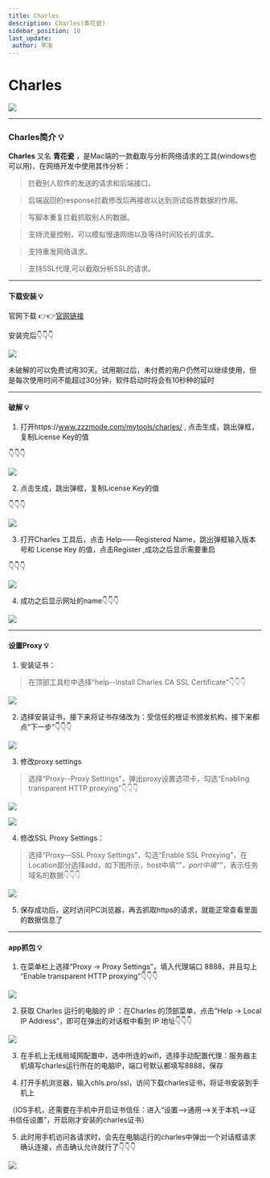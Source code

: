```yaml
---
title: Charles
description: Charles(青花瓷)
sidebar_position: 10
last_update:
 author: 李准
---
```


# Charles

![](./images/2022-08-17-16-49-55.png) 

---

### Charles简介 💡

**Charles** 又名 **青花瓷** ，是Mac端的一款截取与分析网络请求的工具(windows也可以用)，在网络开发中使用其作分析：

>拦截别人软件的发送的请求和后端接口。

>后端返回的response拦截修改后再接收以达到测试临界数据的作用。

>写脚本重复拦截抓取别人的数据。

>支持流量控制，可以模拟慢速网络以及等待时间较长的请求。

>支持重发网络请求。

>支持SSL代理,可以截取分析SSL的请求。

---






#### 下载安装 💡

官网下载        👉👉[官网链接](http://www.charlesproxy.com/download)

安装完后👇👇👇

![](./images/2022-08-17-17-18-00.png) 

未破解的可以免费试用30天。试用期过后，未付费的用户仍然可以继续使用，但是每次使用时间不能超过30分钟，软件启动时将会有10秒种的延时

---

#### 破解 💡
1. 打开https://www.zzzmode.com/mytools/charles/ , 点击生成，跳出弹框，复制License Key的值

👇👇👇

![](./images/2022-08-18-15-40-07.png)


2. 点击生成，跳出弹框，复制License Key的值

👇👇👇

![](./images/2022-08-17-16-47-25.png.png)

3. 打开Charles 工具后，点击 Help——Registered Name，跳出弹框输入版本号和 License Key 的值，点击Register ,成功之后显示需要重启

👇👇👇

![](./images/image.png.png)

4. 成功之后显示网址的name👇👇👇

![](./images/2022-08-18-16-05-16.png)

---

#### 设置Proxy 💡

1. 安装证书：
>在顶部工具栏中选择“help--Install Charles CA SSL Certificate”👇👇👇

![](./images/2022-08-18-16-26-57.png)

2. 选择安装证书，接下来将证书存储改为：受信任的根证书颁发机构，接下来都点“下一步”👇👇👇

![](./images/2022-08-18-16-30-00.png)

3. 修改proxy settings
>选择“Proxy--Proxy Settings”，弹出proxy设置选项卡，勾选“Enabling transparent HTTP proxying”👇👇👇

![](./images/2022-08-18-17-09-08.png)

![](./images/2022-08-18-17-10-53.png)

4. 修改SSL Proxy Settings：

>选择“Proxy—SSL Proxy Settings”，勾选“Enable SSL Proxying”，在Location部分选择add，如下图所示，host中填“*”，port中填“*”，表示任务域名的数据👇👇👇

![](./images/2022-08-18-17-12-16.png)

5. 保存成功后，这时访问PC浏览器，再去抓取https的请求，就能正常查看里面的数据信息了

---

#### app抓包 💡
1. 在菜单栏上选择“Proxy -> Proxy Settings”，填入代理端口 8888，并且勾上 “Enable transparent HTTP proxying”👇👇👇

![](./images/2022-08-22-16-40-44.png)

2. 获取 Charles 运行的电脑的 IP ：在Charles 的顶部菜单，点击“Help -> Local IP Address”，即可在弹出的对话框中看到 IP 地址👇👇👇

![](./images/2022-08-22-16-44-04.png)

3. 在手机上无线局域网配置中，选中所连的wifi，选择手动配置代理：服务器主机填写charles运行所在的电脑IP，端口号默认都填写8888，保存

4. 打开手机浏览器，输入chls.pro/ssl，访问下载charles证书，将证书安装到手机上
   
  （IOS手机，还需要在手机中开启证书信任：进入“设置—>通用—>关于本机—>证书信任设置”，开启刚才安装的charles证书）

5. 此时用手机访问各请求时，会先在电脑运行的charles中弹出一个对话框请求确认连接，点击确认允许就行了👇👇👇

![](./images/2022-08-22-17-46-31.png)
